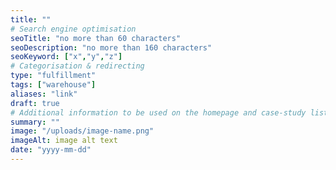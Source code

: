 ```yaml
---
title: ""
# Search engine optimisation
seoTitle: "no more than 60 characters"
seoDescription: "no more than 160 characters"
seoKeyword: ["x","y","z"]
# Categorisation & redirecting
type: "fulfillment"
tags: ["warehouse"]
aliases: "link"
draft: true
# Additional information to be used on the homepage and case-study listing page
summary: ""
image: "/uploads/image-name.png"
imageAlt: image alt text
date: "yyyy-mm-dd"
---
```








